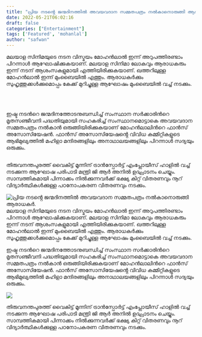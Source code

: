 ```yaml
---
title: "പ്രിയ നടൻ്റെ ജന്മദിനത്തിൽ അവയവദാന സമ്മതപത്രം നൽകാനൊരുങ്ങി ആരാധകർ."
date: 2022-05-21T06:02:16
draft: false
categories: ["Entertainment"]
tags: ['Featured', 'mohanlal']
author: "safwan"
---
```


<!-- wp:paragraph -->
<p>മലയാള സിനിമയുടെ നടന വിസ്മയം മോഹൻലാൽ ഇന്ന് അറുപത്തിരണ്ടാം പിറന്നാൾ ആഘോഷിക്കുകയാണ്. മലയാള സിനിമാ ലോകവും ആരാധകരും ഇന്ന് നടന് ആശംസകളുമായി എത്തിയിരിക്കുകയാണ്. ഖത്തറിലുള്ള മോഹൻലാൽ ഇന്ന് മുംബൈയിൽ എത്തും. ആരാധകർക്കും സുഹൃത്തുക്കൾക്കുമൊപ്പം കേക്ക് മുറിച്ചുള്ള ആഘോഷം മുംബൈയിൽ വച്ച് നടക്കും.</p>
<!-- /wp:paragraph -->

<!-- wp:image {"id":335596,"sizeSlug":"large"} -->
<figure class="wp-block-image size-large"><img src="https://cdn.boolokam.com/articles/2022/05/images-25-4.jpeg" alt="" class="wp-image-335596"/></figure>
<!-- /wp:image -->

<!-- wp:paragraph -->
<p><br /><br />ഇഷ്ട നടൻറെ ജന്മദിനത്തോടനുബന്ധിച്ച് സംസ്ഥാന സർക്കാരിൻറെ മൃതസഞ്ജീവനി പദ്ധതിയുമായി സഹകരിച്ച് സംസ്ഥാനമൊട്ടാകെ അവയവദാന സമ്മതപത്രം നൽകാൻ ഒരുങ്ങിയിരിക്കുകയാണ് മോഹൻലാലിൻറെ ഫാൻസ് അസോസിയേഷൻ. ഫാൻസ് അസോസിയേഷൻ്റെ വിവിധ കമ്മിറ്റികളുടെ ആഭിമുഖ്യത്തിൽ മഹിളാ മന്ദിരങ്ങളിലും അനാഥാലയങ്ങളിലും പിറന്നാൾ സദ്യയും ഒരുക്കും.</p>
<!-- /wp:paragraph -->

<!-- wp:image {"id":335595,"sizeSlug":"large"} -->
<figure class="wp-block-image size-large"><img src="https://cdn.boolokam.com/articles/2022/05/images-23-5.jpeg" alt="" class="wp-image-335595"/></figure>
<!-- /wp:image -->

<!-- wp:paragraph -->
<p> തിരുവനന്തപുരത്ത് വൈകിട്ട് മൂന്നിന് ട്രാൻസ്പോർട്ട് എംപ്ലോയീസ് ഹാളിൽ വച്ച് നടക്കുന്ന ആഘോഷ പരിപാടി മന്ത്രി ജി ആർ അനിൽ ഉദ്ഘാടനം ചെയ്യും. സാമ്പത്തികമായി പിന്നാക്കം നിൽക്കുന്നവർക്ക് ഭക്ഷ്യ കിറ്റ് വിതരണവും നൂറ് വിദ്യാർത്ഥികൾക്കുള്ള പഠനോപകരണ വിതരണവും നടക്കും.</p>
<!-- /wp:paragraph -->


![പ്രിയ നടൻ്റെ ജന്മദിനത്തിൽ അവയവദാന സമ്മതപത്രം നൽകാനൊരുങ്ങി ആരാധകർ.](https://cdn.boolokam.com/articles/2022/05/images-25-4.jpeg)മലയാള സിനിമയുടെ നടന വിസ്മയം മോഹൻലാൽ ഇന്ന് അറുപത്തിരണ്ടാം പിറന്നാൾ ആഘോഷിക്കുകയാണ്. മലയാള സിനിമാ ലോകവും ആരാധകരും ഇന്ന് നടന് ആശംസകളുമായി എത്തിയിരിക്കുകയാണ്. ഖത്തറിലുള്ള മോഹൻലാൽ ഇന്ന് മുംബൈയിൽ എത്തും. ആരാധകർക്കും സുഹൃത്തുക്കൾക്കുമൊപ്പം കേക്ക് മുറിച്ചുള്ള ആഘോഷം മുംബൈയിൽ വച്ച് നടക്കും.

  
  
ഇഷ്ട നടൻറെ ജന്മദിനത്തോടനുബന്ധിച്ച് സംസ്ഥാന സർക്കാരിൻറെ മൃതസഞ്ജീവനി പദ്ധതിയുമായി സഹകരിച്ച് സംസ്ഥാനമൊട്ടാകെ അവയവദാന സമ്മതപത്രം നൽകാൻ ഒരുങ്ങിയിരിക്കുകയാണ് മോഹൻലാലിൻറെ ഫാൻസ് അസോസിയേഷൻ. ഫാൻസ് അസോസിയേഷൻ്റെ വിവിധ കമ്മിറ്റികളുടെ ആഭിമുഖ്യത്തിൽ മഹിളാ മന്ദിരങ്ങളിലും അനാഥാലയങ്ങളിലും പിറന്നാൾ സദ്യയും ഒരുക്കും.

![](https://cdn.boolokam.com/articles/2022/05/images-23-5.jpeg)

തിരുവനന്തപുരത്ത് വൈകിട്ട് മൂന്നിന് ട്രാൻസ്പോർട്ട് എംപ്ലോയീസ് ഹാളിൽ വച്ച് നടക്കുന്ന ആഘോഷ പരിപാടി മന്ത്രി ജി ആർ അനിൽ ഉദ്ഘാടനം ചെയ്യും. സാമ്പത്തികമായി പിന്നാക്കം നിൽക്കുന്നവർക്ക് ഭക്ഷ്യ കിറ്റ് വിതരണവും നൂറ് വിദ്യാർത്ഥികൾക്കുള്ള പഠനോപകരണ വിതരണവും നടക്കും.
